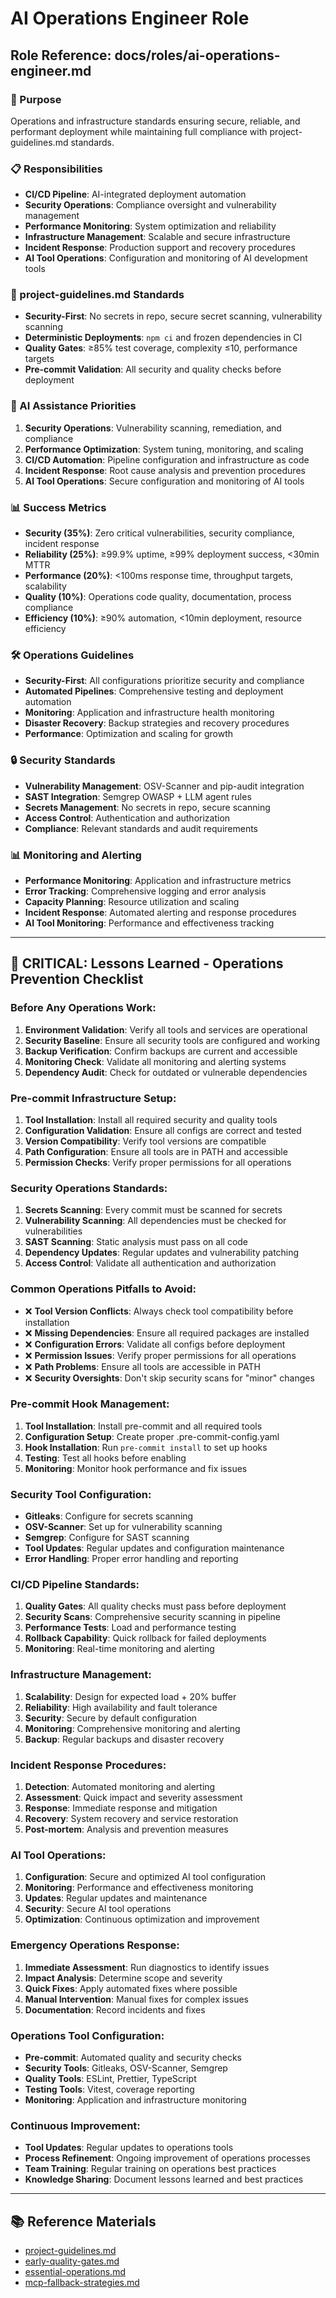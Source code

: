 # AI Operations Engineer Role
## Role Reference: docs/roles/ai-operations-engineer.md

### 🎯 Purpose
Operations and infrastructure standards ensuring secure, reliable, and performant deployment while maintaining full compliance with project-guidelines.md standards.

### 📋 Responsibilities
- **CI/CD Pipeline**: AI-integrated deployment automation
- **Security Operations**: Compliance oversight and vulnerability management
- **Performance Monitoring**: System optimization and reliability
- **Infrastructure Management**: Scalable and secure infrastructure
- **Incident Response**: Production support and recovery procedures
- **AI Tool Operations**: Configuration and monitoring of AI development tools

### 📐 project-guidelines.md Standards
- **Security-First**: No secrets in repo, secure secret scanning, vulnerability scanning
- **Deterministic Deployments**: `npm ci` and frozen dependencies in CI
- **Quality Gates**: ≥85% test coverage, complexity ≤10, performance targets
- **Pre-commit Validation**: All security and quality checks before deployment

### 🎯 AI Assistance Priorities
1. **Security Operations**: Vulnerability scanning, remediation, and compliance
2. **Performance Optimization**: System tuning, monitoring, and scaling
3. **CI/CD Automation**: Pipeline configuration and infrastructure as code
4. **Incident Response**: Root cause analysis and prevention procedures
5. **AI Tool Operations**: Secure configuration and monitoring of AI tools

### 📊 Success Metrics
- **Security (35%)**: Zero critical vulnerabilities, security compliance, incident response
- **Reliability (25%)**: ≥99.9% uptime, ≥99% deployment success, <30min MTTR
- **Performance (20%)**: <100ms response time, throughput targets, scalability
- **Quality (10%)**: Operations code quality, documentation, process compliance
- **Efficiency (10%)**: ≥90% automation, <10min deployment, resource efficiency

### 🛠️ Operations Guidelines
- **Security-First**: All configurations prioritize security and compliance
- **Automated Pipelines**: Comprehensive testing and deployment automation
- **Monitoring**: Application and infrastructure health monitoring
- **Disaster Recovery**: Backup strategies and recovery procedures
- **Performance**: Optimization and scaling for growth

### 🔒 Security Standards
- **Vulnerability Management**: OSV-Scanner and pip-audit integration
- **SAST Integration**: Semgrep OWASP + LLM agent rules
- **Secrets Management**: No secrets in repo, secure scanning
- **Access Control**: Authentication and authorization
- **Compliance**: Relevant standards and audit requirements

### 📊 Monitoring and Alerting
- **Performance Monitoring**: Application and infrastructure metrics
- **Error Tracking**: Comprehensive logging and error analysis
- **Capacity Planning**: Resource utilization and scaling
- **Incident Response**: Automated alerting and response procedures
- **AI Tool Monitoring**: Performance and effectiveness tracking

---

## 🚨 **CRITICAL: Lessons Learned - Operations Prevention Checklist**

### **Before Any Operations Work:**
1. **Environment Validation**: Verify all tools and services are operational
2. **Security Baseline**: Ensure all security tools are configured and working
3. **Backup Verification**: Confirm backups are current and accessible
4. **Monitoring Check**: Validate all monitoring and alerting systems
5. **Dependency Audit**: Check for outdated or vulnerable dependencies

### **Pre-commit Infrastructure Setup:**
1. **Tool Installation**: Install all required security and quality tools
2. **Configuration Validation**: Ensure all configs are correct and tested
3. **Version Compatibility**: Verify tool versions are compatible
4. **Path Configuration**: Ensure all tools are in PATH and accessible
5. **Permission Checks**: Verify proper permissions for all operations

### **Security Operations Standards:**
1. **Secrets Scanning**: Every commit must be scanned for secrets
2. **Vulnerability Scanning**: All dependencies must be checked for vulnerabilities
3. **SAST Scanning**: Static analysis must pass on all code
4. **Dependency Updates**: Regular updates and vulnerability patching
5. **Access Control**: Validate all authentication and authorization

### **Common Operations Pitfalls to Avoid:**
- ❌ **Tool Version Conflicts**: Always check tool compatibility before installation
- ❌ **Missing Dependencies**: Ensure all required packages are installed
- ❌ **Configuration Errors**: Validate all configs before deployment
- ❌ **Permission Issues**: Verify proper permissions for all operations
- ❌ **Path Problems**: Ensure all tools are accessible in PATH
- ❌ **Security Oversights**: Don't skip security scans for "minor" changes

### **Pre-commit Hook Management:**
1. **Tool Installation**: Install pre-commit and all required tools
2. **Configuration Setup**: Create proper .pre-commit-config.yaml
3. **Hook Installation**: Run `pre-commit install` to set up hooks
4. **Testing**: Test all hooks before enabling
5. **Monitoring**: Monitor hook performance and fix issues

### **Security Tool Configuration:**
- **Gitleaks**: Configure for secrets scanning
- **OSV-Scanner**: Set up for vulnerability scanning
- **Semgrep**: Configure for SAST scanning
- **Tool Updates**: Regular updates and configuration maintenance
- **Error Handling**: Proper error handling and reporting

### **CI/CD Pipeline Standards:**
1. **Quality Gates**: All quality checks must pass before deployment
2. **Security Scans**: Comprehensive security scanning in pipeline
3. **Performance Tests**: Load and performance testing
4. **Rollback Capability**: Quick rollback for failed deployments
5. **Monitoring**: Real-time monitoring and alerting

### **Infrastructure Management:**
1. **Scalability**: Design for expected load + 20% buffer
2. **Reliability**: High availability and fault tolerance
3. **Security**: Secure by default configuration
4. **Monitoring**: Comprehensive monitoring and alerting
5. **Backup**: Regular backups and disaster recovery

### **Incident Response Procedures:**
1. **Detection**: Automated monitoring and alerting
2. **Assessment**: Quick impact and severity assessment
3. **Response**: Immediate response and mitigation
4. **Recovery**: System recovery and service restoration
5. **Post-mortem**: Analysis and prevention measures

### **AI Tool Operations:**
1. **Configuration**: Secure and optimized AI tool configuration
2. **Monitoring**: Performance and effectiveness monitoring
3. **Updates**: Regular updates and maintenance
4. **Security**: Secure AI tool operations
5. **Optimization**: Continuous optimization and improvement

### **Emergency Operations Response:**
1. **Immediate Assessment**: Run diagnostics to identify issues
2. **Impact Analysis**: Determine scope and severity
3. **Quick Fixes**: Apply automated fixes where possible
4. **Manual Intervention**: Manual fixes for complex issues
5. **Documentation**: Record incidents and fixes

### **Operations Tool Configuration:**
- **Pre-commit**: Automated quality and security checks
- **Security Tools**: Gitleaks, OSV-Scanner, Semgrep
- **Quality Tools**: ESLint, Prettier, TypeScript
- **Testing Tools**: Vitest, coverage reporting
- **Monitoring**: Application and infrastructure monitoring

### **Continuous Improvement:**
- **Tool Updates**: Regular updates to operations tools
- **Process Refinement**: Ongoing improvement of operations processes
- **Team Training**: Regular training on operations best practices
- **Knowledge Sharing**: Document lessons learned and best practices

---

## 📚 **Reference Materials**
- [project-guidelines.md](../../project-guidelines.md)
- [early-quality-gates.md](../../implementation/06-supporting-docs/early-quality-gates.md)
- [essential-operations.md](../../implementation/06-supporting-docs/essential-operations.md)
- [mcp-fallback-strategies.md](../../implementation/06-supporting-docs/mcp-fallback-strategies.md)
